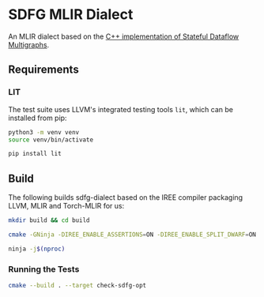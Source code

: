 # SDFG MLIR Dialect

An MLIR dialect based on the [C++ implementation of Stateful Dataflow Multigraphs](https://github.com/daisytuner/sdfglib).

## Requirements

### LIT

The test suite uses LLVM's integrated testing tools `lit`, which can be installed from pip:

```bash
python3 -m venv venv
source venv/bin/activate

pip install lit
```

## Build

The following builds sdfg-dialect based on the IREE compiler packaging LLVM, MLIR and Torch-MLIR for us:

```bash
mkdir build && cd build

cmake -GNinja -DIREE_ENABLE_ASSERTIONS=ON -DIREE_ENABLE_SPLIT_DWARF=ON -DIREE_ENABLE_THIN_ARCHIVES=ON     -DCMAKE_C_COMPILER=clang-19 -DCMAKE_CXX_COMPILER=clang++-19 -DCMAKE_C_COMPILER_LAUNCHER=ccache     -DCMAKE_CXX_COMPILER_LAUNCHER=ccache -DIREE_TARGET_BACKEND_DEFAULTS=OFF -DIREE_TARGET_BACKEND_LLVM_CPU=ON     -DIREE_HAL_DRIVER_DEFAULTS=OFF     -DIREE_HAL_DRIVER_LOCAL_SYNC=ON     -DIREE_HAL_DRIVER_LOCAL_TASK=ON     -DIREE_BUILD_PYTHON_BINDINGS=ON     -DPython3_EXECUTABLE="$(which python3)" -DCMAKE_BUILD_TYPE=Release -DIREE_INPUT_STABLEHLO=OFF -DIREE_INPUT_TOSA=OFF -DLLVM_EXTERNAL_LIT=<path-to-external-lit> ..

ninja -j$(nproc)
```

### Running the Tests

```bash
cmake --build . --target check-sdfg-opt
```
